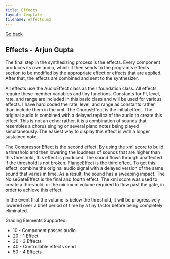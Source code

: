 ```yaml
---
title: Effects
layout: template
filename: effects.md
--- 
```


[Go back](https://arjun2908.github.io/CSE-471-Project1/)

## Effects - Arjun Gupta ##

The final step in the synthesizing process is the effects. Every component produces its own audio, which it then sends to the program's effects section to be modified by the appropriate effect or effects that are applied. After that, the effects are combined and sent to the synthesizer.

All effects use the AudioEffect class as their foundation class. All effects require these member variables and tiny functions. Constants for PI, level, rate, and range are included in this basic class and will be used for various effects. I have hard coded the rate, level, and range as constants rather than include them in the xml. The ChorusEffect is the initial effect. The original audio is combined with a delayed replica of the audio to create this effect. This is not an echo; rather, it is a combination of sounds that resembles a chorus singing or several piano notes being played simultaneously. The easiest way to display this effect is with a longer sustained note.

The Compressor Effect is the second effect. By using the xml score to build a threshold and then lowering the loudness of sounds that are higher than this threshold, this effect is produced. The sound flows through unaffected if the threshold is not broken. FlangeEffect is the third effect. To get this effect, combine the original audio signal with a delayed version of the same sound that varies in time. As a result, the sound has a sweeping impact. The NoiseGateEffect is the final and fourth effect. The xml score was used to create a threshold, or the minimum volume required to flow past the gate, in order to achieve this effect.

In the event that the volume is below the threshold, it will be progressively lowered over a brief period of time by a tiny factor before being completely eliminated.

Grading Elements Supported:
- 10 - Component passes audio
- 20 - 1 Effect
- 30 - 3 Effects
- 40 - Controllable effects send
- 50 - 4 Effects
